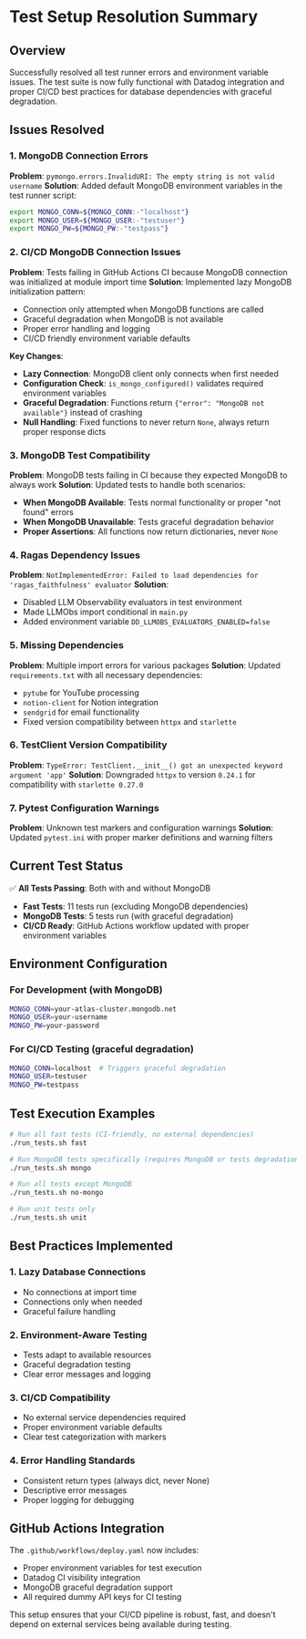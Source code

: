 # Test Setup Resolution Summary

## Overview
Successfully resolved all test runner errors and environment variable issues. The test suite is now fully functional with Datadog integration and proper CI/CD best practices for database dependencies with graceful degradation.

## Issues Resolved

### 1. MongoDB Connection Errors
**Problem**: `pymongo.errors.InvalidURI: The empty string is not valid username`
**Solution**: Added default MongoDB environment variables in the test runner script:
```bash
export MONGO_CONN=${MONGO_CONN:-"localhost"}
export MONGO_USER=${MONGO_USER:-"testuser"}
export MONGO_PW=${MONGO_PW:-"testpass"}
```

### 2. CI/CD MongoDB Connection Issues
**Problem**: Tests failing in GitHub Actions CI because MongoDB connection was initialized at module import time
**Solution**: Implemented lazy MongoDB initialization pattern:
- Connection only attempted when MongoDB functions are called
- Graceful degradation when MongoDB is not available
- Proper error handling and logging
- CI/CD friendly environment variable defaults

**Key Changes**:
- **Lazy Connection**: MongoDB client only connects when first needed
- **Configuration Check**: `is_mongo_configured()` validates required environment variables
- **Graceful Degradation**: Functions return `{"error": "MongoDB not available"}` instead of crashing
- **Null Handling**: Fixed functions to never return `None`, always return proper response dicts

### 3. MongoDB Test Compatibility
**Problem**: MongoDB tests failing in CI because they expected MongoDB to always work
**Solution**: Updated tests to handle both scenarios:
- **When MongoDB Available**: Tests normal functionality or proper "not found" errors
- **When MongoDB Unavailable**: Tests graceful degradation behavior
- **Proper Assertions**: All functions now return dictionaries, never `None`

### 4. Ragas Dependency Issues
**Problem**: `NotImplementedError: Failed to load dependencies for 'ragas_faithfulness' evaluator`
**Solution**: 
- Disabled LLM Observability evaluators in test environment
- Made LLMObs import conditional in `main.py`
- Added environment variable `DD_LLMOBS_EVALUATORS_ENABLED=false`

### 5. Missing Dependencies
**Problem**: Multiple import errors for various packages
**Solution**: Updated `requirements.txt` with all necessary dependencies:
- `pytube` for YouTube processing
- `notion-client` for Notion integration
- `sendgrid` for email functionality
- Fixed version compatibility between `httpx` and `starlette`

### 6. TestClient Version Compatibility
**Problem**: `TypeError: TestClient.__init__() got an unexpected keyword argument 'app'`
**Solution**: Downgraded `httpx` to version `0.24.1` for compatibility with `starlette 0.27.0`

### 7. Pytest Configuration Warnings
**Problem**: Unknown test markers and configuration warnings
**Solution**: Updated `pytest.ini` with proper marker definitions and warning filters

## Current Test Status

✅ **All Tests Passing**: Both with and without MongoDB
- **Fast Tests**: 11 tests run (excluding MongoDB dependencies)
- **MongoDB Tests**: 5 tests run (with graceful degradation)
- **CI/CD Ready**: GitHub Actions workflow updated with proper environment variables

## Environment Configuration

### For Development (with MongoDB)
```bash
MONGO_CONN=your-atlas-cluster.mongodb.net
MONGO_USER=your-username
MONGO_PW=your-password
```

### For CI/CD Testing (graceful degradation)
```bash
MONGO_CONN=localhost  # Triggers graceful degradation
MONGO_USER=testuser
MONGO_PW=testpass
```

## Test Execution Examples

```bash
# Run all fast tests (CI-friendly, no external dependencies)
./run_tests.sh fast

# Run MongoDB tests specifically (requires MongoDB or tests degradation)
./run_tests.sh mongo

# Run all tests except MongoDB
./run_tests.sh no-mongo

# Run unit tests only
./run_tests.sh unit
```

## Best Practices Implemented

### 1. **Lazy Database Connections**
- No connections at import time
- Connections only when needed
- Graceful failure handling

### 2. **Environment-Aware Testing**
- Tests adapt to available resources
- Graceful degradation testing
- Clear error messages and logging

### 3. **CI/CD Compatibility**
- No external service dependencies required
- Proper environment variable defaults
- Clear test categorization with markers

### 4. **Error Handling Standards**
- Consistent return types (always dict, never None)
- Descriptive error messages
- Proper logging for debugging

## GitHub Actions Integration

The `.github/workflows/deploy.yaml` now includes:
- Proper environment variables for test execution
- Datadog CI visibility integration
- MongoDB graceful degradation support
- All required dummy API keys for CI testing

This setup ensures that your CI/CD pipeline is robust, fast, and doesn't depend on external services being available during testing. 